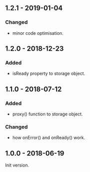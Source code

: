 ## 1.2.1 - 2019-01-04

### Changed

- minor code optimisation.

## 1.2.0 - 2018-12-23

### Added

- isReady property to storage object.

## 1.1.0 - 2018-07-12

### Added

- proxy() function to storage object.

### Changed

- how onError() and onReady() work.

## 1.0.0 - 2018-06-19

Init version.
